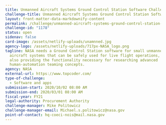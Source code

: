 ```yaml
---
title: Unmanned Aircraft Systems Ground Control Station Software Challenge Series
challenge-title: Unmanned Aircraft Systems Ground Control Station Software Challenge Series
layout: front-matter-data-markdownify-content
permalink: /challenge/unmanned-aircraft-systems-ground-control-station-software-challenge-series/
challenge-id: "1178"
status: open
sidenav: false
card-image: /assets/netlify-uploads/unamnned.jpg
agency-logo: /assets/netlify-uploads/717px-NASA_logo.png
tagline: NASA needs a Ground Control Station software for small unmanned
  aircraft systems that can be safely used for live flight operations, while
  also providing the functionality necessary for researching advanced
  human-automation teaming concepts.
agency: NASA
external-url: https://www.topcoder.com/
type-of-challenge:
  - Software and apps
submission-start: 2020/10/02 08:00 AM
submission-end: 2020/03/01 08:00 AM
fiscal-year: FY21
legal-authority: Procurement Authority
challenge-manager: Mike Politowicz
challenge-manager-email: Michael.s.politowicz@nasa.gov
point-of-contact: hq-coeci-nois@mail.nasa.gov
---
```

